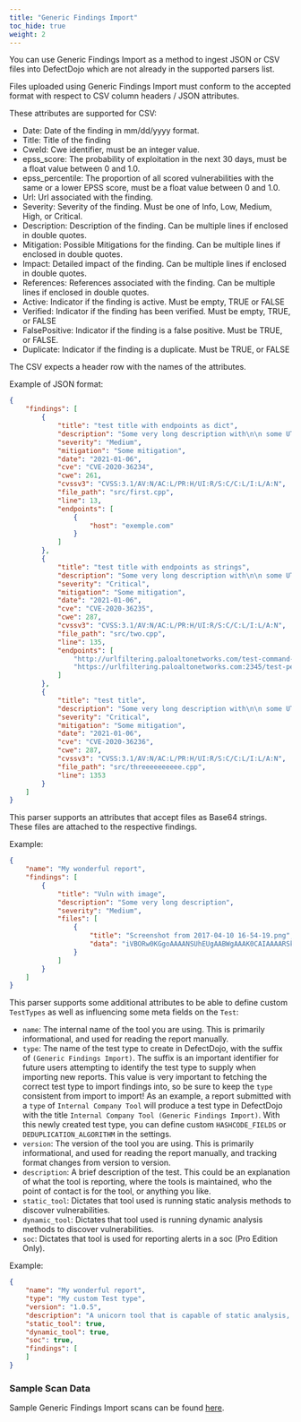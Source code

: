 ```yaml
---
title: "Generic Findings Import"
toc_hide: true
weight: 2
---
```


You can use Generic Findings Import as a method to ingest JSON or CSV files into DefectDojo which are not already in the supported parsers list.

Files uploaded using Generic Findings Import must conform to the accepted format with respect to CSV column headers / JSON attributes.

These attributes are supported for CSV:

- Date: Date of the finding in mm/dd/yyyy format.
- Title: Title of the finding
- CweId: Cwe identifier, must be an integer value.
- epss_score: The probability of exploitation in the next 30 days, must be a float value between 0 and 1.0.
- epss_percentile: The proportion of all scored vulnerabilities with the same or a lower EPSS score, must be a float value between 0 and 1.0.
- Url: Url associated with the finding.
- Severity: Severity of the finding. Must be one of Info, Low, Medium, High, or Critical.
- Description: Description of the finding. Can be multiple lines if enclosed in double quotes.
- Mitigation: Possible Mitigations for the finding. Can be multiple lines if enclosed in double quotes.
- Impact: Detailed impact of the finding. Can be multiple lines if enclosed in double quotes.
- References: References associated with the finding. Can be multiple lines if enclosed in double quotes.
- Active: Indicator if the finding is active. Must be empty, TRUE or FALSE
- Verified: Indicator if the finding has been verified. Must be empty, TRUE, or FALSE
- FalsePositive: Indicator if the finding is a false positive. Must be TRUE, or FALSE.
- Duplicate: Indicator if the finding is a duplicate. Must be TRUE, or FALSE

The CSV expects a header row with the names of the attributes.

Example of JSON format:

```JSON
{
    "findings": [
        {
            "title": "test title with endpoints as dict",
            "description": "Some very long description with\n\n some UTF-8 chars à qu'il est beau",
            "severity": "Medium",
            "mitigation": "Some mitigation",
            "date": "2021-01-06",
            "cve": "CVE-2020-36234",
            "cwe": 261,
            "cvssv3": "CVSS:3.1/AV:N/AC:L/PR:H/UI:R/S:C/C:L/I:L/A:N",
            "file_path": "src/first.cpp",
            "line": 13,
            "endpoints": [
                {
                    "host": "exemple.com"
                }
            ]
        },
        {
            "title": "test title with endpoints as strings",
            "description": "Some very long description with\n\n some UTF-8 chars à qu'il est beau2",
            "severity": "Critical",
            "mitigation": "Some mitigation",
            "date": "2021-01-06",
            "cve": "CVE-2020-36235",
            "cwe": 287,
            "cvssv3": "CVSS:3.1/AV:N/AC:L/PR:H/UI:R/S:C/C:L/I:L/A:N",
            "file_path": "src/two.cpp",
            "line": 135,
            "endpoints": [
                "http://urlfiltering.paloaltonetworks.com/test-command-and-control",
                "https://urlfiltering.paloaltonetworks.com:2345/test-pest"
            ]
        },
        {
            "title": "test title",
            "description": "Some very long description with\n\n some UTF-8 chars à qu'il est beau2",
            "severity": "Critical",
            "mitigation": "Some mitigation",
            "date": "2021-01-06",
            "cve": "CVE-2020-36236",
            "cwe": 287,
            "cvssv3": "CVSS:3.1/AV:N/AC:L/PR:H/UI:R/S:C/C:L/I:L/A:N",
            "file_path": "src/threeeeeeeeee.cpp",
            "line": 1353
        }
    ]
}
```

This parser supports an attributes that accept files as Base64 strings. These files are attached to the respective findings.

Example:

```JSON
{
    "name": "My wonderful report",
    "findings": [
        {
            "title": "Vuln with image",
            "description": "Some very long description",
            "severity": "Medium",
            "files": [
                {
                    "title": "Screenshot from 2017-04-10 16-54-19.png",
                    "data": "iVBORw0KGgoAAAANSUhEUgAABWgAAAK0CAIAAAARSkPJAAAAA3N<...>TkSuQmCC"
                }
            ]
        }
    ]
}
```

This parser supports some additional attributes to be able to define custom `TestTypes` as well as influencing some meta fields on the `Test`:

- `name`: The internal name of the tool you are using. This is primarily informational, and used for reading the report manually.
- `type`: The name of the test type to create in DefectDojo, with the suffix of `(Generic Findings Import)`. The suffix is an important identifier for future users attempting to identify the test type to supply when importing new reports. This value is very important to fetching the correct test type to import findings into, so be sure to keep the `type` consistent from import to import! As an example, a report submitted with a `type` of `Internal Company Tool` will produce a test type in DefectDojo with the title `Internal Company Tool (Generic Findings Import)`. With this newly created test type, you can define custom `HASHCODE_FIELDS` or `DEDUPLICATION_ALGORITHM` in the settings.
- `version`: The version of the tool you are using. This is primarily informational, and used for reading the report manually, and tracking format changes from version to version.
- `description`: A brief description of the test. This could be an explanation of what the tool is reporting, where the tools is maintained, who the point of contact is for the tool, or anything you like.
- `static_tool`: Dictates that tool used is running static analysis methods to discover vulnerabilities.
- `dynamic_tool`: Dictates that tool used is running dynamic analysis methods to discover vulnerabilities.
- `soc`: Dictates that tool is used for reporting alerts in a soc (Pro Edition Only).

Example:

```JSON
{
    "name": "My wonderful report",
    "type": "My custom Test type",
    "version": "1.0.5",
    "description": "A unicorn tool that is capable of static analysis, dynamic analysis, and even capturing soc alerts!",
    "static_tool": true,
    "dynamic_tool": true,
    "soc": true,
    "findings": [
    ]
}
```

### Sample Scan Data

Sample Generic Findings Import scans can be found [here](https://github.com/DefectDojo/django-DefectDojo/tree/master/unittests/scans/generic).